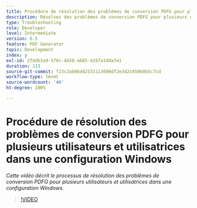 ```yaml
---
title: Procédure de résolution des problèmes de conversion PDFG pour plusieurs utilisateurs et utilisatrices dans une configuration Windows
description: Résolvez des problèmes de conversion PDFG pour plusieurs utilisateurs et utilisatrices dans une configuration Windows.
type: Troubleshooting
role: Developer
level: Intermediate
version: 6.5
feature: PDF Generator
topic: Development
index: y
exl-id: 2fddb3a9-570c-4b50-a685-4287a1ddafe1
duration: 113
source-git-commit: f23c2ab86d42531113690df2e342c65060b5c7cd
workflow-type: tm+mt
source-wordcount: '46'
ht-degree: 100%

---
```


# Procédure de résolution des problèmes de conversion PDFG pour plusieurs utilisateurs et utilisatrices dans une configuration Windows

*Cette vidéo décrit le processus de résolution des problèmes de conversion PDFG pour plusieurs utilisateurs et utilisatrices dans une configuration Windows.*

>[!VIDEO](https://video.tv.adobe.com/v/335550?quality=12&learn=on)
